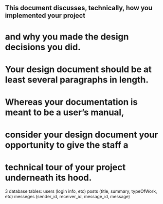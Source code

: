 ## This document discusses, technically, how you implemented your project
# and why you made the design decisions you did.
# Your design document should be at least several paragraphs in length.

# Whereas your documentation is meant to be a user’s manual,
# consider your design document your opportunity to give the staff a
# technical tour of your project underneath its hood.


3 database tables:
    users (login info, etc)
    posts (title, summary, typeOfWork, etc)
    messeges (sender_id, receiver_id, message_id, message)


